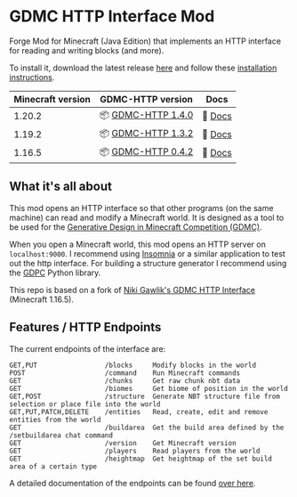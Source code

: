 # GDMC HTTP Interface Mod

Forge Mod for Minecraft (Java Edition) that implements an HTTP interface for reading and writing blocks (and more).

To install it, download the latest release [here](https://github.com/Niels-NTG/gdmc_http_interface/releases/latest) and follow these [installation instructions](./docs/Installation.md).

| Minecraft version | GDMC-HTTP version                                                                           | Docs                                                                         |
|-------------------|---------------------------------------------------------------------------------------------|------------------------------------------------------------------------------|
| 1.20.2            | 📦 [GDMC-HTTP 1.4.0](https://github.com/Niels-NTG/gdmc_http_interface/releases/tag/v1.4.0)  | 📒 [Docs](https://github.com/Niels-NTG/gdmc_http_interface/tree/v1.4.0/docs) |
| 1.19.2            | 📦 [GDMC-HTTP 1.3.2](https://github.com/Niels-NTG/gdmc_http_interface/releases/tag/v1.3.2)  | 📒 [Docs](https://github.com/Niels-NTG/gdmc_http_interface/tree/v1.3.2/docs) |
| 1.16.5            | 📦 [GDMC-HTTP 0.4.2](https://github.com/nikigawlik/gdmc_http_interface/releases/tag/v0.4.2) | 📒 [Docs](https://github.com/nikigawlik/gdmc_http_interface/wiki)            |

## What it's all about

This mod opens an HTTP interface so that other programs (on the same machine) can read and modify a Minecraft world. It is designed as a tool to be used for the [Generative Design in Minecraft Competition (GDMC)](http://gendesignmc.engineering.nyu.edu/).

When you open a Minecraft world, this mod opens an HTTP server on `localhost:9000`. I recommend using [Insomnia](https://insomnia.rest/) or a similar application to test out the http interface. For building a structure generator I recommend using the [GDPC](https://github.com/avdstaaij/gdpc) Python library.

This repo is based on a fork of [Niki Gawlik's GDMC HTTP Interface](https://github.com/nilsgawlik/gdmc_http_interface) (Minecraft 1.16.5).

## Features / HTTP Endpoints

The current endpoints of the interface are:

```
GET,PUT                 /blocks     Modify blocks in the world
POST                    /command    Run Minecraft commands
GET                     /chunks     Get raw chunk nbt data
GET                     /biomes     Get biome of position in the world
GET,POST                /structure  Generate NBT structure file from selection or place file into the world
GET,PUT,PATCH,DELETE    /entities   Read, create, edit and remove entities from the world
GET                     /buildarea  Get the build area defined by the /setbuildarea chat command
GET                     /version    Get Minecraft version
GET                     /players    Read players from the world
GET                     /heightmap  Get heightmap of the set build area of a certain type
```

A detailed documentation of the endpoints can be found [over here](./docs/Endpoints.md).
